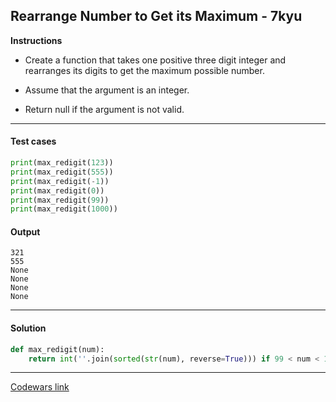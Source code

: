 ## Rearrange Number to Get its Maximum - 7kyu

**Instructions**

- Create a function that takes one positive three digit integer and rearranges its digits to get the maximum possible number.

- Assume that the argument is an integer.

- Return null if the argument is not valid.

---

#### Test cases

```python
print(max_redigit(123))
print(max_redigit(555))
print(max_redigit(-1))
print(max_redigit(0))
print(max_redigit(99))
print(max_redigit(1000))
```

#### Output

```
321
555
None
None
None
None
```

---

#### Solution

```python
def max_redigit(num):
    return int(''.join(sorted(str(num), reverse=True))) if 99 < num < 1000 else None
```

---

[Codewars link](https://www.codewars.com/kata/563700da1ac8be8f1e0000dc)
